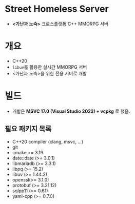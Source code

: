 # Street Homeless Server
- **<가난과 노숙>** 크로스플랫폼 C++ MMORPG 서버

# 개요
- C++20
- `libuv`를 활용한 실시간 MMORPG 서버
- <가난과 노숙>을 위한 전용 서버로 개발

# 빌드
- 개발은 **MSVC 17.0 (Visual Studio 2022) + vcpkg** 로 했음.
## 필요 패키지 목록
- C++20 compiler (clang, msvc, ...)
- git
- cmake >= 3.19
- date::date (>= 3.0.1)
- libmariadb (>= 3.3.1)
- libpq (>= 15.2)
- libuv (>= 1.44.2)
- openssl(>= 3.1.0)
- protobuf (>= 3.21.12)
- sqlpp11 (>= 0.61)
- yaml-cpp (>= 0.7.0)